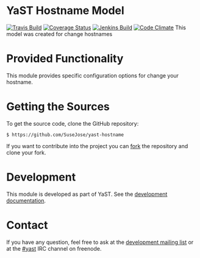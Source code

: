 YaST Hostname Model
==============================

[![Travis Build](https://travis-ci.org/yast/yast-caasp.svg?branch=master)](https://travis-ci.org/yast/yast-caasp)
[![Coverage Status](https://img.shields.io/coveralls/yast/yast-caasp.svg)](https://coveralls.io/r/yast/yast-caasp?branch=master)
[![Jenkins Build](http://img.shields.io/jenkins/s/https/ci.opensuse.org/yast-yast-caasp-master.svg)](https://ci.opensuse.org/view/Yast/job/yast-yast-caasp-master/)
[![Code Climate](https://codeclimate.com/github/yast/yast-caasp/badges/gpa.svg)](https://codeclimate.com/github/yast/yast-caasp)
This model was created for change hostnames


Provided Functionality
======================

This module provides specific configuration options for change your hostname.

Getting the Sources
===================

To get the source code, clone the GitHub repository:

	$ https://github.com/SuseJose/yast-hostname

If you want to contribute into the project you can
[fork](https://help.github.com/articles/fork-a-repo/) the repository and clone your fork.


Development
===========

This module is developed as part of YaST. See the
[development documentation](http://yastgithubio.readthedocs.org/en/latest/development/).


Contact
=======

If you have any question, feel free to ask at the [development mailing
list](http://lists.opensuse.org/yast-devel/) or at the
[#yast](https://webchat.freenode.net/?channels=%23yast) IRC channel on freenode.

